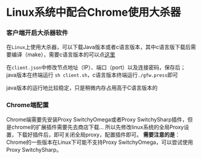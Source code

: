 # Linux系统中配合Chrome使用大杀器

### 客户端开启大杀器软件
  在`Linux`上使用大杀器，可以下载Java版本或者c语言版本，其中c语言版下载后需要编译（make），需要c语言版本的可以点[这里](https://github.com/chinashiyu/gfw.press.c)

  在`client.json`中修改节点地址（IP）、端口（port）以及连接密码，保存后；
  java版本在终端运行 `sh client.sh`，c语言版本终端运行`./gfw.press`即可

  java版本的运行地比较稳定，只是稍微内存占用高于C语言版本的
  
### Chrome端配置

Chrome端需要先安装Proxy SwitchyOmega或者Proxy SwitchySharp插件，但是chrome的扩展插件需要先去商店下载...
所以先修改linux系统的全局Proxy设置，下载好插件后，即可关闭全局proxy，配置插件即可。
**需要注意的是**：Chrome的一些版本在Linux下可能不支持Proxy SwitchyOmega，可以尝试使用Proxy SwitchySharp。


